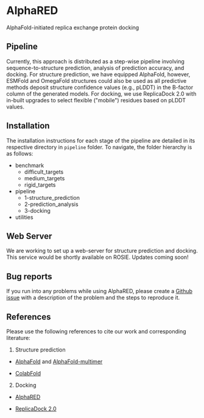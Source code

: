 # AlphaRED
AlphaFold-initiated replica exchange protein docking 

## Pipeline

Currently, this approach is distributed as a step-wise pipeline involving sequence-to-structure prediction, analysis of prediction accuracy, and docking. 
For structure prediction, we have equipped AlphaFold, however, ESMFold and OmegaFold structures could also be used as all predictive methods deposit structure confidence values (e.g., pLDDT) in the B-factor column of the generated models.
For docking, we use ReplicaDock 2.0 with in-built upgrades to select flexible ("mobile") residues based on pLDDT values.


## Installation

The installation instructions for each stage of the pipeline are detailed in its respective directory in `pipeline` folder. 
To navigate, the folder hierarchy is as follows:

* benchmark
    * difficult_targets
    * medium_targets
    * rigid_targets
* pipeline
    * 1-structure_prediction
    * 2-prediction_analysis
    * 3-docking
* utilities


## Web Server

We are working to set up a web-server for structure prediction and docking. This service would be shortly available on ROSIE. Updates coming soon!

## Bug reports

If you run into any problems while using AlphaRED, please create a [Github issue](https://github.com/Graylab/AlphaRED/issues) with a description of the problem and the steps to reproduce it.

## References

Please use the following references to cite our work and corresponding literature:

1. Structure prediction

* [AlphaFold](https://github.com/Graylab/AlphaRED/issues) and [AlphaFold-multimer](https://www.biorxiv.org/content/10.1101/2021.10.04.463034v1)

* [ColabFold](https://www.nature.com/articles/s41592-022-01488-1)

2. Docking

* [AlphaRED](https://doi.org/10.1101/2023.07.28.551063)

* [ReplicaDock 2.0](https://doi.org/10.1371/journal.pcbi.1010124)